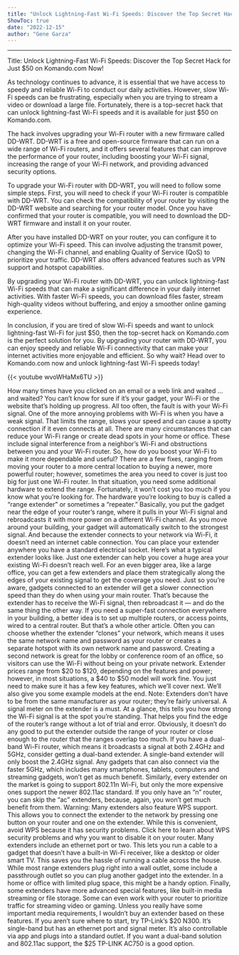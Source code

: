 ```yaml
---
title: "Unlock Lightning-Fast Wi-Fi Speeds: Discover the Top Secret Hack for Just $50 on Komando.com Now!"
ShowToc: true 
date: "2022-12-15"
author: "Gene Garza"
---
```

*****
Title: Unlock Lightning-Fast Wi-Fi Speeds: Discover the Top Secret Hack for Just $50 on Komando.com Now!

As technology continues to advance, it is essential that we have access to speedy and reliable Wi-Fi to conduct our daily activities. However, slow Wi-Fi speeds can be frustrating, especially when you are trying to stream a video or download a large file. Fortunately, there is a top-secret hack that can unlock lightning-fast Wi-Fi speeds and it is available for just $50 on Komando.com.

The hack involves upgrading your Wi-Fi router with a new firmware called DD-WRT. DD-WRT is a free and open-source firmware that can run on a wide range of Wi-Fi routers, and it offers several features that can improve the performance of your router, including boosting your Wi-Fi signal, increasing the range of your Wi-Fi network, and providing advanced security options.

To upgrade your Wi-Fi router with DD-WRT, you will need to follow some simple steps. First, you will need to check if your Wi-Fi router is compatible with DD-WRT. You can check the compatibility of your router by visiting the DD-WRT website and searching for your router model. Once you have confirmed that your router is compatible, you will need to download the DD-WRT firmware and install it on your router.

After you have installed DD-WRT on your router, you can configure it to optimize your Wi-Fi speed. This can involve adjusting the transmit power, changing the Wi-Fi channel, and enabling Quality of Service (QoS) to prioritize your traffic. DD-WRT also offers advanced features such as VPN support and hotspot capabilities.

By upgrading your Wi-Fi router with DD-WRT, you can unlock lightning-fast Wi-Fi speeds that can make a significant difference in your daily internet activities. With faster Wi-Fi speeds, you can download files faster, stream high-quality videos without buffering, and enjoy a smoother online gaming experience.

In conclusion, if you are tired of slow Wi-Fi speeds and want to unlock lightning-fast Wi-Fi for just $50, then the top-secret hack on Komando.com is the perfect solution for you. By upgrading your router with DD-WRT, you can enjoy speedy and reliable Wi-Fi connectivity that can make your internet activities more enjoyable and efficient. So why wait? Head over to Komando.com now and unlock lightning-fast Wi-Fi speeds today!

{{< youtube wvoWHaMx6TU >}} 



How many times have you clicked on an email or a web link and waited … and waited? You can’t know for sure if it’s your gadget, your Wi-Fi or the website that’s holding up progress. All too often, the fault is with your Wi-Fi signal.
One of the more annoying problems with Wi-Fi is when you have a weak signal. That limits the range, slows your speed and can cause a spotty connection if it even connects at all.
There are many circumstances that can reduce your Wi-Fi range or create dead spots in your home or office. These include signal interference from a neighbor’s Wi-Fi and obstructions between you and your Wi-Fi router.
So, how do you boost your Wi-Fi to make it more dependable and useful?
There are a few fixes, ranging from moving your router to a more central location to buying a newer, more powerful router; however, sometimes the area you need to cover is just too big for just one Wi-Fi router. In that situation, you need some additional hardware to extend the range. Fortunately, it won’t cost you too much if you know what you’re looking for.
The hardware you’re looking to buy is called a “range extender” or sometimes a “repeater.” Basically, you put the gadget near the edge of your router’s range, where it pulls in your Wi-Fi signal and rebroadcasts it with more power on a different Wi-Fi channel.
As you move around your building, your gadget will automatically switch to the strongest signal. And because the extender connects to your network via Wi-Fi, it doesn’t need an internet cable connection. You can place your extender anywhere you have a standard electrical socket.
Here’s what a typical extender looks like.
Just one extender can help you cover a huge area your existing Wi-Fi doesn’t reach well. For an even bigger area, like a large office, you can get a few extenders and place them strategically along the edges of your existing signal to get the coverage you need.
Just so you’re aware, gadgets connected to an extender will get a slower connection speed than they do when using your main router. That’s because the extender has to receive the Wi-Fi signal, then rebroadcast it — and do the same thing the other way. If you need a super-fast connection everywhere in your building, a better idea is to set up multiple routers, or access points, wired to a central router. But that’s a whole other article.
Often you can choose whether the extender “clones” your network, which means it uses the same network name and password as your router or creates a separate hotspot with its own network name and password. Creating a second network is great for the lobby or conference room of an office, so visitors can use the Wi-Fi without being on your private network.
Extender prices range from $20 to $120, depending on the features and power; however, in most situations, a $40 to $50 model will work fine. You just need to make sure it has a few key features, which we’ll cover next. We’ll also give you some example models at the end.
Note: Extenders don’t have to be from the same manufacturer as your router; they’re fairly universal.
A signal meter on the extender is a must. At a glance, this tells you how strong the Wi-Fi signal is at the spot you’re standing. That helps you find the edge of the router’s range without a lot of trial and error. Obviously, it doesn’t do any good to put the extender outside the range of your router or close enough to the router that the ranges overlap too much.
If you have a dual-band Wi-Fi router, which means it broadcasts a signal at both 2.4GHz and 5GHz, consider getting a dual-band extender. A single-band extender will only boost the 2.4GHz signal. Any gadgets that can also connect via the faster 5GHz, which includes many smartphones, tablets, computers and streaming gadgets, won’t get as much benefit.
Similarly, every extender on the market is going to support 802.11n Wi-Fi, but only the more expensive ones support the newer 802.11ac standard. If you only have an “n” router, you can skip the “ac” extenders, because, again, you won’t get much benefit from them.
Warning: Many extenders also feature WPS support. This allows you to connect the extender to the network by pressing one button on your router and one on the extender. While this is convenient, avoid WPS because it has security problems. Click here to learn about WPS security problems and why you want to disable it on your router.
Many extenders include an ethernet port or two. This lets you run a cable to a gadget that doesn’t have a built-in Wi-Fi receiver, like a desktop or older smart TV. This saves you the hassle of running a cable across the house.
While most range extenders plug right into a wall outlet, some include a passthrough outlet so you can plug another gadget into the extender. In a home or office with limited plug space, this might be a handy option.
Finally, some extenders have more advanced special features, like built-in media streaming or file storage. Some can even work with your router to prioritize traffic for streaming video or gaming. Unless you really have some important media requirements, I wouldn’t buy an extender based on these features.
If you aren’t sure where to start, try TP-Link’s $20 N300. It’s single-band but has an ethernet port and signal meter. It’s also controllable via app and plugs into a standard outlet. If you want a dual-band solution and 802.11ac support, the $25 TP-LINK AC750 is a good option.




